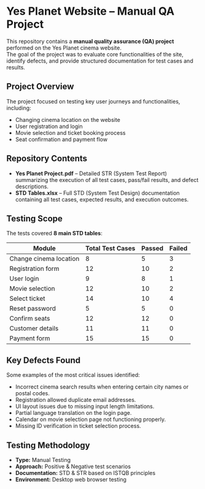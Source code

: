 # Yes Planet Website – Manual QA Project

This repository contains a **manual quality assurance (QA) project** performed on the Yes Planet cinema website.  
The goal of the project was to evaluate core functionalities of the site, identify defects, and provide structured documentation for test cases and results.

##  Project Overview
The project focused on testing key user journeys and functionalities, including:
- Changing cinema location on the website
- User registration and login
- Movie selection and ticket booking process
- Seat confirmation and payment flow

##  Repository Contents
- **Yes Planet Project.pdf** – Detailed STR (System Test Report) summarizing the execution of all test cases, pass/fail results, and defect descriptions.
- **STD Tables.xlsx** – Full STD (System Test Design) documentation containing all test cases, expected results, and execution outcomes.

##  Testing Scope
The tests covered **8 main STD tables**:

| Module                  | Total Test Cases | Passed | Failed |
|-------------------------|------------------|--------|--------|
| Change cinema location  | 8                | 5      | 3      |
| Registration form       | 12               | 10     | 2      |
| User login              | 9                | 8      | 1      |
| Movie selection         | 12               | 10     | 2      |
| Select ticket           | 14               | 10     | 4      |
| Reset password          | 5                | 5      | 0      |
| Confirm seats           | 12               | 12     | 0      |
| Customer details        | 11               | 11     | 0      |
| Payment form            | 15               | 15     | 0      |

##  Key Defects Found
Some examples of the most critical issues identified:
- Incorrect cinema search results when entering certain city names or postal codes.
- Registration allowed duplicate email addresses.
- UI layout issues due to missing input length limitations.
- Partial language translation on the login page.
- Calendar on movie selection page not functioning properly.
- Missing ID verification in ticket selection process.

##  Testing Methodology
- **Type:** Manual Testing
- **Approach:** Positive & Negative test scenarios
- **Documentation:** STD & STR based on ISTQB principles
- **Environment:** Desktop web browser testing


